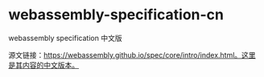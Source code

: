 # webassembly-specification-cn
webassembly specification  中文版

源文链接：https://webassembly.github.io/spec/core/intro/index.html。这里是其内容的中文版本。
